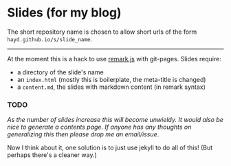# Slides (for my blog)

The short repository name is chosen to allow short urls of the form `hayd.github.io/s/slide_name`.

---

At the moment this is a hack to use [remark.js](http://remarkjs.com/#1) with git-pages. Slides require:

- a directory of the slide's name
- an `index.html` (mostly this is boilerplate, the meta-title is changed)
- a `content.md`, the slides with markdown content (in remark syntax)

### TODO

*As the number of slides increase this will become unwieldy. It would also be nice to generate a contents page.
If anyone has any thoughts on generalizing this then please drop me an email/issue*.

Now I think about it, one solution is to just use jekyll to do all of this! (But perhaps there's a cleaner way.)
